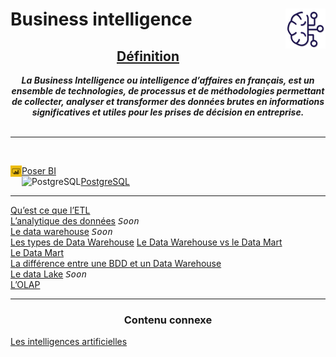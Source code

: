 # **Business intelligence** <a href="https://github.com/MiKL5/"><img src="assets/bi.svg" alt="Business intelligence" align="right" height="64px"></a>
<div align="center">

[Définition](https://github.com/MiKL5/artificialIntelligence/blob/master/docs/other/bi)  
-

<b><i>La Business Intelligence ou intelligence d’affaires en français, est un ensemble de technologies, de processus et de méthodologies permettant de collecter, analyser et transformer des données brutes en informations significatives et utiles pour les prises de décision en entreprise.</i></b><br><br>
</div>

___

<br>

[Poser BI](https://github.com/MiKL5/PowerBI) <a href="https://github.com/MiKL5/PowerBI"> <img src="https://github.com/MiKL5/PowerBI/raw/master/assets/powerBi.png" alt="Power BI" align="left" height="18px"> </a>  
[PostgreSQL](https://github.com/MiKL5/PostgreSQL) <a href="https://github.com/MiKL5/PostgreSQL"> <img src="https://camo.githubusercontent.com/1c93309e27f7e3828accdc0492277a51ebaa33f925cd8b6a2b21262fe2b0db66/68747470733a2f2f75706c6f61642e77696b696d656469612e6f72672f77696b6970656469612f636f6d6d6f6e732f322f32392f506f737467726573716c5f656c657068616e742e737667" alt="PostgreSQL" align="left" height="18px"> </a>  
<!-- [MongoDB](https://github.com/MiKL5/MongoDB) <a href="https://github.com/MiKL5/MongoDB"> <img src="https://github.com/MiKL5/devWeb/raw/master/Assets/Images/mongodb-ar21.svg" alt="MongoDB" align="left" height="18px"> </a> -->

___
<!-- [Data steawardship](docs/dataStewardship)   -->
[Qu’est ce que l’ETL](docs/etl)  
[L’analytique des données](docs/dataAnalytics) <kbd>_Soon_</kbd>  
[Le data warehouse](docs/dataWarehouse) <kbd>_Soon_</kbd>  
[Les types de Data Warehouse](docs/dataWarehousetype)
[Le Data Warehouse vs le Data Mart](docs/dwDM)  
[Le Data Mart](docs/dataMart)  
[La différence entre une BDD et un Data Warehouse](docs/bddVSdw)  
[Le data Lake](docs/dataLake/) <kbd>_Soon_</kbd>  
[L’OLAP](docs/olap)
___
<div align="center"><h3><b>Contenu connexe</b></h3></div>

[Les intelligences artificielles](https://github.com/MiKL5/artificialIntelligence/tree/master/)